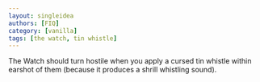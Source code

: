 ```yaml
---
layout: singleidea
authors: [FIQ]
category: [vanilla]
tags: [the watch, tin whistle]
---
```

The Watch should turn hostile when you apply a cursed tin whistle within earshot of them (because it produces a shrill whistling sound).
